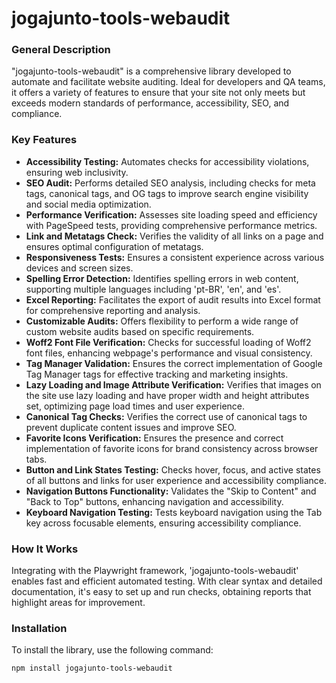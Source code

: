 # jogajunto-tools-webaudit

### General Description

"jogajunto-tools-webaudit" is a comprehensive library developed to automate and facilitate website auditing. Ideal for developers and QA teams, it offers a variety of features to ensure that your site not only meets but exceeds modern standards of performance, accessibility, SEO, and compliance.

### Key Features

- **Accessibility Testing:** Automates checks for accessibility violations, ensuring web inclusivity.
- **SEO Audit:** Performs detailed SEO analysis, including checks for meta tags, canonical tags, and OG tags to improve search engine visibility and social media optimization.
- **Performance Verification:** Assesses site loading speed and efficiency with PageSpeed tests, providing comprehensive performance metrics.
- **Link and Metatags Check:** Verifies the validity of all links on a page and ensures optimal configuration of metatags.
- **Responsiveness Tests:** Ensures a consistent experience across various devices and screen sizes.
- **Spelling Error Detection:** Identifies spelling errors in web content, supporting multiple languages including 'pt-BR', 'en', and 'es'.
- **Excel Reporting:** Facilitates the export of audit results into Excel format for comprehensive reporting and analysis.
- **Customizable Audits:** Offers flexibility to perform a wide range of custom website audits based on specific requirements.
- **Woff2 Font File Verification:** Checks for successful loading of Woff2 font files, enhancing webpage's performance and visual consistency.
- **Tag Manager Validation:** Ensures the correct implementation of Google Tag Manager tags for effective tracking and marketing insights.
- **Lazy Loading and Image Attribute Verification:** Verifies that images on the site use lazy loading and have proper width and height attributes set, optimizing page load times and user experience.
- **Canonical Tag Checks:** Verifies the correct use of canonical tags to prevent duplicate content issues and improve SEO.
- **Favorite Icons Verification:** Ensures the presence and correct implementation of favorite icons for brand consistency across browser tabs.
- **Button and Link States Testing:** Checks hover, focus, and active states of all buttons and links for user experience and accessibility compliance.
- **Navigation Buttons Functionality:** Validates the "Skip to Content" and "Back to Top" buttons, enhancing navigation and accessibility.
- **Keyboard Navigation Testing:** Tests keyboard navigation using the Tab key across focusable elements, ensuring accessibility compliance.

### How It Works

Integrating with the Playwright framework, 'jogajunto-tools-webaudit' enables fast and efficient automated testing. With clear syntax and detailed documentation, it's easy to set up and run checks, obtaining reports that highlight areas for improvement.

### Installation

To install the library, use the following command:

```bash
npm install jogajunto-tools-webaudit
